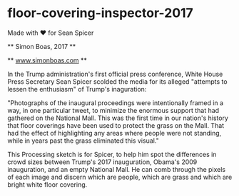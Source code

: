 # floor-covering-inspector-2017
Made with ♥ for Sean Spicer

** Simon Boas, 2017 **

** www.simonboas.com **
 
 In the Trump administration's first official press conference,
 White House Press Secretary Sean Spicer scolded the media for
 its alleged "attempts to lessen the enthusiasm" of Trump's 
 inaguration:
 
 "Photographs of the inaugural proceedings were intentionally 
 framed in a way, in one particular tweet, to minimize the 
 enormous support that had gathered on the National Mall. 
 This was the first time in our nation's history that 
 floor coverings have been used to protect the grass on the 
 Mall. That had the effect of highlighting any areas where 
 people were not standing, while in years past the grass 
 eliminated this visual."
 
 This Processing sketch is for Spicer, to help him spot the
 differences in crowd sizes between Trump's 2017 inauguration, 
 Obama's 2009 inauguration, and an empty National Mall. He can
 comb through the pixels of each image and discern which 
 are people, which are grass and which are bright white floor 
 covering.
